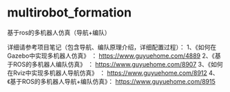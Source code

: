 # multirobot_formation
基于ros的多机器人仿真（导航+编队）

详细请参考项目笔记（包含导航、编队原理介绍，详细配置过程）：
1、《如何在Gazebo中实现多机器人仿真》 ： https://www.guyuehome.com/4889
2、《基于ROS的多机器人编队仿真》 ： https://www.guyuehome.com/8907
3、《如何在Rviz中实现多机器人导航仿真》 ： https://www.guyuehome.com/8912
4、《基于ROS的多机器人导航+编队仿真》： https://www.guyuehome.com/8915
